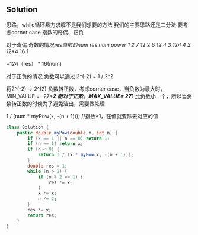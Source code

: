 ## Solution
思路，while循环暴力求解不是我们想要的方法
我们的主要思路还是二分法
要考虑corner case
指数的奇偶、正负

对于奇偶
奇数的情况res*当前的num
res num power
1       2   7
1*2     2   6
1*2     4   3
1*2*4   4   2
1*2*4   16  1

=1*2*4（res） * 16(num)

对于正负的情况
负数可以通过 2^(-2) = 1 / 2^2

将2^(-2) -> 2^(2)
负数转正数，考虑corner case，当负数为最大时，MIN_VALUE = -27******2
而对于正数，MAX_VALUE= 27*****1 比负数小一个，所以当负数转正数的时候为了避免溢出，需要做处理

1 / (num * myPow(x, -(n + 1))); //指数+1，在值就要除去对应的值


```java
class Solution {
    public double myPow(double x, int n) {
        if (x == 1 || n == 0) return 1;
        if (n == 1) return x;
        if (n < 0) {
            return 1 / (x * myPow(x, -(n + 1)));
        }
        double res = 1;
        while (n > 1) {
            if (n % 2 == 1) {
                res *= x;
            }
            x *= x;
            n /= 2;
        }
        res *= x;
        return res;
    }
}
```